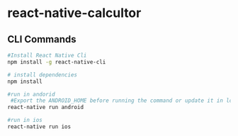 # react-native-calcultor

## CLI Commands

``` bash
#Install React Native Cli
npm install -g react-native-cli

# install dependencies
npm install

#run in andorid
 #Export the ANDROID_HOME before running the command or update it in local.properties file under android folder
react-native run android

#run in ios
react-native run ios

```

